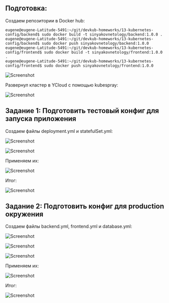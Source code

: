 ## Подготовка:

Создаем репозитории в Docker hub:
````
eugene@eugene-Latitude-5491:~/git/devkub-homeworks/13-kubernetes-config/backend$ sudo docker build -t sinyakovnetology/backend:1.0.0 .
eugene@eugene-Latitude-5491:~/git/devkub-homeworks/13-kubernetes-config/backend$ sudo docker push sinyakovnetology/backend:1.0.0
eugene@eugene-Latitude-5491:~/git/devkub-homeworks/13-kubernetes-config/frontend$ sudo docker build -t sinyakovnetology/frontend:1.0.0 .
eugene@eugene-Latitude-5491:~/git/devkub-homeworks/13-kubernetes-config/frontend$ sudo docker push sinyakovnetology/frontend:1.0.0
````
![Screenshot](13.1-1-1.png)

Развернул кластер в YCloud с помощью kubespray:

![Screenshot](13.1-1-2.png)

## Задание 1: Подготовить тестовый конфиг для запуска приложения

Создаем файлы deployment.yml и statefulSet.yml:

![Screenshot](13.1-1-3.png)

![Screenshot](13.1-1-4.png)

Применяем их:

![Screenshot](13.1-1-5.png)

Итог:

![Screenshot](13.1-1-6.png)


## Задание 2: Подготовить конфиг для production окружения

Создаем файлы backend.yml, frontend.yml и database.yml:

![Screenshot](13.1-2-1.png)

![Screenshot](13.1-2-2.png)

![Screenshot](13.1-2-3.png)

Применяем их:

![Screenshot](13.1-2-4.png)

Итог:

![Screenshot](13.1-2-5.png)
